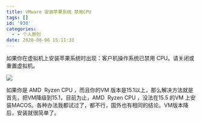 ```yaml
---
title: VMware 安装苹果系统 禁用CPU
tags: []
id: '930'
categories:
  - - 个人原创
date: 2020-08-06 15:11:33
---
```


如果你在虚拟机上安装苹果系统时出现：客户机操作系统已禁用 CPU。请关闭或重置虚拟机。

![](https://gcsee.com/wp-content/uploads/2020/08/2020-08-06_150559.jpg)

如果你是 AMD  Ryzen CPU ，而且你的VM 版本是15.1以上，那么解决方法就是 首先，把VM降级到15.1，目前为止，AMD  Ryzen CPU ，没法在15.5 的VM 上安装MACOS。各种办法我都试过了，都不行，国外也有相同的结论。VM版本降后，安装就很简单了。